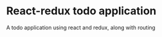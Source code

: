 <h1>React-redux todo application</h1>
<p>A todo application using react and redux, along with routing</p>
